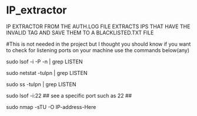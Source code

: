 # IP_extractor
IP EXTRACTOR FROM THE AUTH.LOG FILE EXTRACTS IPS THAT HAVE THE INVALID TAG AND SAVE THEM TO A BLACKLISTED.TXT FILE


#This is not needed in the project but I thought you should know if you want to check for listening ports on your machine use the commands below(any)

sudo lsof -i -P -n | grep LISTEN

sudo netstat -tulpn | grep LISTEN

sudo ss -tulpn | grep LISTEN

sudo lsof -i:22 ## see a specific port such as 22 ##

sudo nmap -sTU -O IP-address-Here
